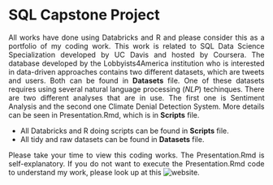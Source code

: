 <div align="justify">

# SQL Capstone Project

All works have done using Databricks and R and please consider this as a portfolio of my coding work. This work is related to SQL Data Science Specialization developed by UC Davis and hosted by Coursera. The database developed by the Lobbyists4America institution who is interested in data-driven approaches contains two different datasets, which are tweets and users. Both can be found in **Datasets** file. One of these datasets requires using several natural language processing (*NLP*) techinques. There are two different analyses that are in use. The first one is Sentiment Analysis and the second one Climate Denial Detection System. More details can be seen in Presentation.Rmd, which is in **Scripts** file. 

- All Databricks and R doing scripts can be found in **Scripts** file.
- All tidy and raw datasets can be found in **Datasets** file.

Please take your time to view this coding works. The Presentation.Rmd is self-explanatory. If you do not want to execute the Presentation.Rmd code to understand my work, please look up at this ![website](https://rpubs.com/jonahwinninghoff/SQL_Final_Project).


</div>
